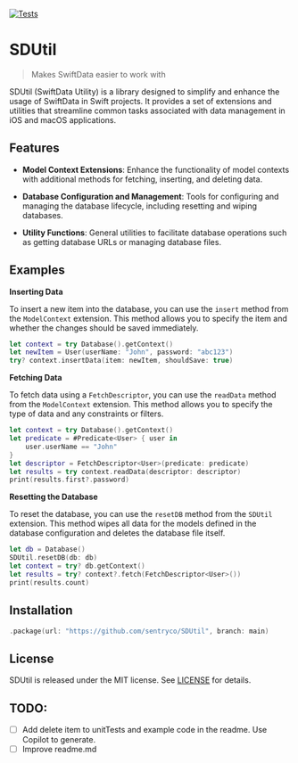 [![Tests](https://github.com/sentryco/SDUtil/actions/workflows/Tests.yml/badge.svg)](https://github.com/sentryco/SDUtil/actions/workflows/Tests.yml)

# SDUtil

> Makes SwiftData easier to work with

SDUtil (SwiftData Utility) is a library designed to simplify and enhance the usage of SwiftData in Swift projects. It provides a set of extensions and utilities that streamline common tasks associated with data management in iOS and macOS applications.

## Features

- **Model Context Extensions**: Enhance the functionality of model contexts with additional methods for fetching, inserting, and deleting data.

- **Database Configuration and Management**: Tools for configuring and managing the database lifecycle, including resetting and wiping databases.

- **Utility Functions**: General utilities to facilitate database operations such as getting database URLs or managing database files.


## Examples
 
**Inserting Data**

To insert a new item into the database, you can use the `insert` method from the `ModelContext` extension. This method allows you to specify the item and whether the changes should be saved immediately.

```swift
let context = try Database().getContext()  
let newItem = User(userName: "John", password: "abc123")
try? context.insertData(item: newItem, shouldSave: true)
``` 

**Fetching Data** 

To fetch data using a `FetchDescriptor`, you can use the `readData` method from the `ModelContext` extension. This method allows you to specify the type of data and any constraints or filters. 

```swift 
let context = try Database().getContext()  
let predicate = #Predicate<User> { user in  
    user.userName == "John" 
}
let descriptor = FetchDescriptor<User>(predicate: predicate)  
let results = try context.readData(descriptor: descriptor)
print(results.first?.password)
```

**Resetting the Database** 
 
To reset the database, you can use the `resetDB` method from the `SDUtil` extension. This method wipes all data for the models defined in the database configuration and deletes the database file itself. 
 
```swift 
let db = Database()
SDUtil.resetDB(db: db) 
let context = try? db.getContext()
let results = try? context?.fetch(FetchDescriptor<User>())
print(results.count)
```  

## Installation

```swift
.package(url: "https://github.com/sentryco/SDUtil", branch: main)
```

## License

SDUtil is released under the MIT license. See [LICENSE](LICENSE) for details.

## TODO: 
- [ ] Add delete item to unitTests and example code in the readme. Use Copilot to generate.
- [ ] Improve readme.md
